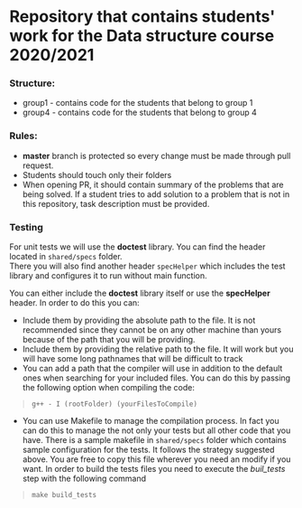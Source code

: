# Repository that contains students' work for the Data structure course 2020/2021
### Structure:
* group1 - contains code for the students that belong to group 1
* group4 - contains code for the students that belong to group 4

### Rules:
* **master** branch is protected so every change must be made through pull request.
* Students should touch only their folders
* When opening PR, it should contain summary of the problems that are being solved. If a student tries to add solution to a problem that is not in this repository, task description must be provided.

### Testing
For unit tests we will use the **doctest** library. You can find the header located in `shared/specs` folder.<br>
There you will also find another header `specHelper` which includes the test library and configures it to run without main function.

You can either include the **doctest** library itself or use the **specHelper** header. In order to do this you can:

* Include them by providing the absolute path to the file. It is not recommended since they cannot be on any other machine than yours because of the path that you will be providing.
* Include them by providing the relative path to the file. It will work but you will have some long pathnames that will be difficult to track
* You can add a path that the compiler will use in addition to the default ones when searching for your included files. You can do this by passing the following option when compiling the code:<br>
> `g++ - I (rootFolder) (yourFilesToCompile)`
* You can use Makefile to manage the compilation process. In fact you can do this to manage the not only your tests but all other code that you have. There is a sample makefile in `shared/specs` folder which contains sample configuration for the tests. It follows the strategy suggested above. You are free to copy this file wherever you need an modify if you want. In order to build the tests files you need to execute the *buil_tests* step with the following command <br>
> `make build_tests`

